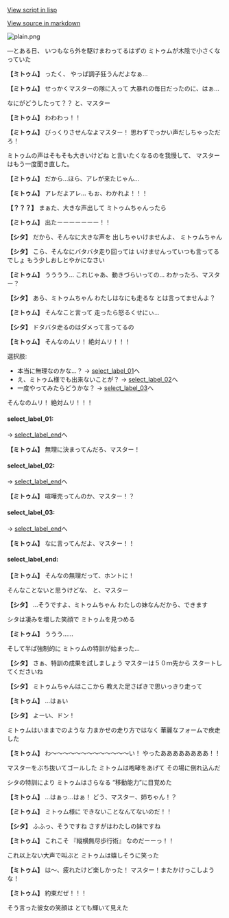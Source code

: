 [View script in lisp](../scripts/20053204.txt)

[View source in markdown](20053204.md)

![plain.png](../images/backgrounds/plain.png)

—とある日、
いつもなら外を駆けまわってるはずの
ミトゥムが木陰で小さくなっていた

**【ミトゥム】**
ったく、
やっぱ調子狂うんだよなぁ…

**【ミトゥム】**
せっかくマスターの隊に入って
大暴れの毎日だったのに、はぁ…

なにがどうしたって？？
と、マスター

**【ミトゥム】**
わわわっ！！

**【ミトゥム】**
びっくりさせんなよマスター！
思わずでっかい声だしちゃっただろ！

ミトゥムの声はそもそも大きいけどね
と言いたくなるのを我慢して、
マスターはもう一度聞き直した。

**【ミトゥム】**
だから…ほら、アレが来たじゃん…

**【ミトゥム】**
アレだよアレ…
もぉ、わかれよ！！！

**【？？？】**
まぁた、大きな声出して
ミトゥムちゃんったら

**【ミトゥム】**
出たーーーーーーー！！

**【シタ】**
だから、そんなに大きな声を
出しちゃいけませんよ、
ミトゥムちゃん

**【シタ】**
こら、そんなにバタバタ走り回っては
いけませんっていつも言ってるでしょ
もう少しおしとやかになさい

**【ミトゥム】**
うううう…
これじゃあ、動きづらいっての…
わかったろ、マスター？

**【シタ】**
あら、ミトゥムちゃん
わたしはなにも走るな
とは言ってませんよ？

**【ミトゥム】**
そんなこと言って
走ったら怒るくせにぃ…

**【シタ】**
ドタバタ走るのはダメって言ってるの

**【ミトゥム】**
そんなのムリ！
絶対ムリ！！！

選択肢:
- 本当に無理なのかな…？ → [select_label_01](#select_label_01)へ
- え、ミトゥム様でも出来ないことが？ → [select_label_02](#select_label_02)へ
- 一度やってみたらどうかな？ → [select_label_03](#select_label_03)へ

そんなのムリ！
絶対ムリ！！！

#### select_label_01:
 → [select_label_end](#select_label_end)へ

**【ミトゥム】**
無理に決まってんだろ、マスター！

#### select_label_02:
 → [select_label_end](#select_label_end)へ

**【ミトゥム】**
喧嘩売ってんのか、マスター！？

#### select_label_03:
 → [select_label_end](#select_label_end)へ

**【ミトゥム】**
なに言ってんだよ、マスター！！

#### select_label_end:

**【ミトゥム】**
そんなの無理だって、ホントに！

そんなことないと思うけどな、
と、マスター

**【シタ】**
…そうですよ、ミトゥムちゃん
わたしの妹なんだから、できます

シタは凄みを増した笑顔で
ミトゥムを見つめる

**【ミトゥム】**
ううう……

そして半ば強制的に
ミトゥムの特訓が始まった…

**【シタ】**
さぁ、特訓の成果を試しましょう
マスターは５０ｍ先から
スタートしてくださいね

**【シタ】**
ミトゥムちゃんはここから
教えた足さばきで思いっきり走って

**【ミトゥム】**
…はぁい

**【シタ】**
よーい、ドン！

ミトゥムはいままでのような
力まかせの走り方ではなく
華麗なフォームで疾走した

**【ミトゥム】**
わ〜〜〜〜〜〜〜〜〜〜〜〜〜い！
やったああああああああ！！

マスターをぶち抜いてゴールした
ミトゥムは咆哮をあげて
その場に倒れ込んだ

シタの特訓により
ミトゥムはさらなる
“移動能力”に目覚めた

**【ミトゥム】**
…はぁっ…はぁ！
どう、マスター、姉ちゃん！？

**【ミトゥム】**
ミトゥム様に
できないことなんてないのだ！！

**【シタ】**
ふふっ、そうですね
さすがはわたしの妹ですね

**【ミトゥム】**
これこそ
『縦横無尽歩行術』
なのだーーっ！！

これ以上ない大声で叫ぶと
ミトゥムは嬉しそうに笑った

**【ミトゥム】**
は〜、疲れたけど楽しかった！
マスター！またかけっこしような！

**【ミトゥム】**
約束だぜ！！！

そう言った彼女の笑顔は
とても輝いて見えた
